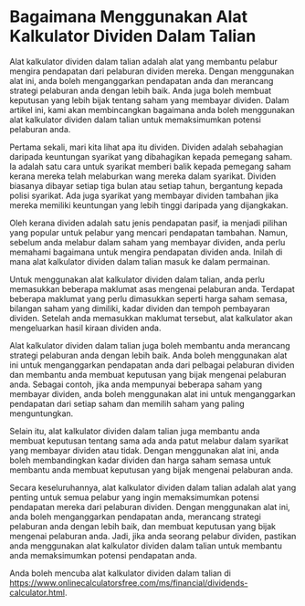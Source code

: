 Bagaimana Menggunakan Alat Kalkulator Dividen Dalam Talian
==========================================================

Alat kalkulator dividen dalam talian adalah alat yang membantu pelabur mengira pendapatan dari pelaburan dividen mereka. Dengan menggunakan alat ini, anda boleh menganggarkan pendapatan anda dan merancang strategi pelaburan anda dengan lebih baik. Anda juga boleh membuat keputusan yang lebih bijak tentang saham yang membayar dividen. Dalam artikel ini, kami akan membincangkan bagaimana anda boleh menggunakan alat kalkulator dividen dalam talian untuk memaksimumkan potensi pelaburan anda.

Pertama sekali, mari kita lihat apa itu dividen. Dividen adalah sebahagian daripada keuntungan syarikat yang dibahagikan kepada pemegang saham. Ia adalah satu cara untuk syarikat memberi balik kepada pemegang saham kerana mereka telah melaburkan wang mereka dalam syarikat. Dividen biasanya dibayar setiap tiga bulan atau setiap tahun, bergantung kepada polisi syarikat. Ada juga syarikat yang membayar dividen tambahan jika mereka memiliki keuntungan yang lebih tinggi daripada yang dijangkakan.

Oleh kerana dividen adalah satu jenis pendapatan pasif, ia menjadi pilihan yang popular untuk pelabur yang mencari pendapatan tambahan. Namun, sebelum anda melabur dalam saham yang membayar dividen, anda perlu memahami bagaimana untuk mengira pendapatan dividen anda. Inilah di mana alat kalkulator dividen dalam talian masuk ke dalam permainan.

Untuk menggunakan alat kalkulator dividen dalam talian, anda perlu memasukkan beberapa maklumat asas mengenai pelaburan anda. Terdapat beberapa maklumat yang perlu dimasukkan seperti harga saham semasa, bilangan saham yang dimiliki, kadar dividen dan tempoh pembayaran dividen. Setelah anda memasukkan maklumat tersebut, alat kalkulator akan mengeluarkan hasil kiraan dividen anda.

Alat kalkulator dividen dalam talian juga boleh membantu anda merancang strategi pelaburan anda dengan lebih baik. Anda boleh menggunakan alat ini untuk menganggarkan pendapatan anda dari pelbagai pelaburan dividen dan membantu anda membuat keputusan yang bijak mengenai pelaburan anda. Sebagai contoh, jika anda mempunyai beberapa saham yang membayar dividen, anda boleh menggunakan alat ini untuk menganggarkan pendapatan dari setiap saham dan memilih saham yang paling menguntungkan.

Selain itu, alat kalkulator dividen dalam talian juga membantu anda membuat keputusan tentang sama ada anda patut melabur dalam syarikat yang membayar dividen atau tidak. Dengan menggunakan alat ini, anda boleh membandingkan kadar dividen dan harga saham semasa untuk membantu anda membuat keputusan yang bijak mengenai pelaburan anda.

Secara keseluruhannya, alat kalkulator dividen dalam talian adalah alat yang penting untuk semua pelabur yang ingin memaksimumkan potensi pendapatan mereka dari pelaburan dividen. Dengan menggunakan alat ini, anda boleh menganggarkan pendapatan anda, merancang strategi pelaburan anda dengan lebih baik, dan membuat keputusan yang bijak mengenai pelaburan anda. Jadi, jika anda seorang pelabur dividen, pastikan anda menggunakan alat kalkulator dividen dalam talian untuk membantu anda memaksimumkan potensi pendapatan anda.

Anda boleh mencuba alat kalkulator dividen dalam talian di <https://www.onlinecalculatorsfree.com/ms/financial/dividends-calculator.html>.